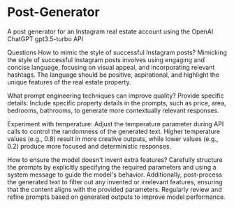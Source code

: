 # Post-Generator
A post generator for an Instagram real estate account using the OpenAI ChatGPT gpt3.5-turbo API

Questions
How to mimic the style of successful Instagram posts?
Mimicking the style of successful Instagram posts involves using engaging and concise language, focusing on visual appeal, and incorporating relevant hashtags. The language should be positive, aspirational, and highlight the unique features of the real estate property.

What prompt engineering techniques can improve quality?
Provide specific details: Include specific property details in the prompts, such as price, area, bedrooms, bathrooms, to generate more contextually relevant responses.

Experiment with temperature: Adjust the temperature parameter during API calls to control the randomness of the generated text. Higher temperature values (e.g., 0.8) result in more creative outputs, while lower values (e.g., 0.2) produce more focused and deterministic responses.

How to ensure the model doesn't invent extra features?
Carefully structure the prompts by explicitly specifying the required parameters and using a system message to guide the model's behavior. Additionally, post-process the generated text to filter out any invented or irrelevant features, ensuring that the content aligns with the provided parameters. Regularly review and refine prompts based on generated outputs to improve model performance.